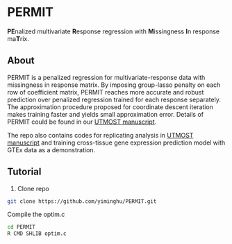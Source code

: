 # PERMIT
**PE**nalized multivariate **R**esponse regression with **M**issingness **I**n response ma**T**rix.

## About
PERMIT is a penalized regression for multivariate-response data with missingness in response matrix. By imposing group-lasso penalty on each row of coefficient matrix, PERMIT reaches more accurate and robust prediction over penalized regression trained for each response separately. The approximation procedure proposed for coordinate descent iteration makes training faster and yields small approximation error. Details of PERMIT could be found in our [UTMOST manuscript](https://www.biorxiv.org/content/early/2018/03/21/286013).

The repo also contains codes for replicating analysis in [UTMOST manuscript](https://www.biorxiv.org/content/early/2018/03/21/286013) and training cross-tissue gene expression prediction model with GTEx data as a demonstration.

## Tutorial
1. Clone repo
```bash
git clone https://github.com/yiminghu/PERMIT.git
```
Compile the optim.c
```bash
cd PERMIT
R CMD SHLIB optim.c
```